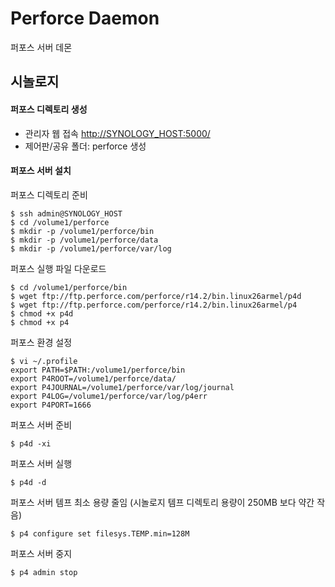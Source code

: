 Perforce Daemon
===============

퍼포스 서버 데몬


시놀로지
--------

#### 퍼포스 디렉토리 생성

* 관리자 웹 접속 <http://SYNOLOGY_HOST:5000/>
* 제어판/공유 폴더: perforce 생성

#### 퍼포스 서버 설치

퍼포스 디렉토리 준비

    $ ssh admin@SYNOLOGY_HOST
    $ cd /volume1/perforce
    $ mkdir -p /volume1/perforce/bin
    $ mkdir -p /volume1/perforce/data
    $ mkdir -p /volume1/perforce/var/log

퍼포스 실행 파일 다운로드

    $ cd /volume1/perforce/bin
    $ wget ftp://ftp.perforce.com/perforce/r14.2/bin.linux26armel/p4d
    $ wget ftp://ftp.perforce.com/perforce/r14.2/bin.linux26armel/p4
    $ chmod +x p4d
    $ chmod +x p4

퍼포스 환경 설정

    $ vi ~/.profile
    export PATH=$PATH:/volume1/perforce/bin
    export P4ROOT=/volume1/perforce/data/
    export P4JOURNAL=/volume1/perforce/var/log/journal
    export P4LOG=/volume1/perforce/var/log/p4err
    export P4PORT=1666

퍼포스 서버 준비

    $ p4d -xi 

퍼포스 서버 실행

    $ p4d -d

퍼포스 서버 템프 최소 용량 줄임 (시놀로지 템프 디렉토리 용량이 250MB 보다 약간 작음)

    $ p4 configure set filesys.TEMP.min=128M

퍼포스 서버 중지

    $ p4 admin stop
